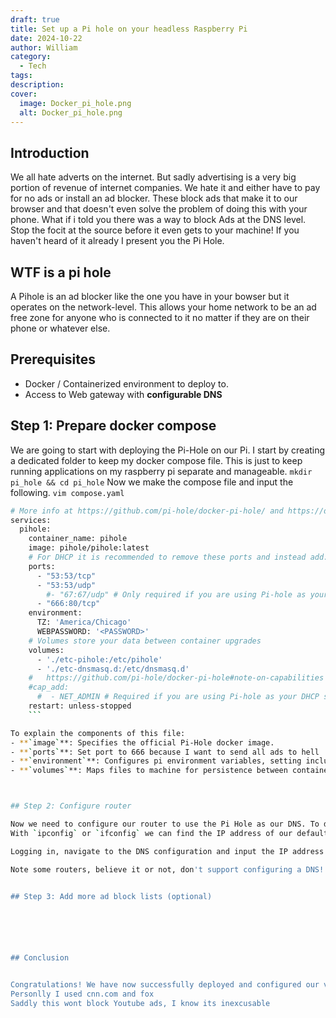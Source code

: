 ```yaml
---
draft: true
title: Set up a Pi hole on your headless Raspberry Pi
date: 2024-10-22
author: William
category:
  - Tech
tags: 
description: 
cover:
  image: Docker_pi_hole.png
  alt: Docker_pi_hole.png
---
```


## Introduction

We all hate adverts on the internet. But sadly advertising is a very big portion of revenue of internet companies. We hate it and either have to pay for no ads or install an ad blocker. These block ads that make it to our browser and that doesn't even solve the problem of doing this with your phone. What if i told you there was a way to block Ads at the DNS level. Stop the focit at the source before it even gets to your machine! If you haven't heard of it already I present you the Pi Hole.

## WTF is a pi hole

A Pihole is an ad blocker like the one you have in your bowser but it operates on the network-level. This allows your home network to be an ad free zone for anyone who is connected to it no matter if they are on their phone or whatever else. 


## Prerequisites
- Docker / Containerized environment to deploy to.
- Access to Web gateway with **configurable DNS** 


## Step 1: Prepare docker compose

We are going to start with deploying the Pi-Hole on our Pi. I start by creating a dedicated folder to keep my docker compose file. This is just to keep running applications on my raspberry pi separate and manageable. 
```mkdir pi_hole && cd pi_hole```
Now we make the compose file and input the following.
```vim compose.yaml```

```bash
# More info at https://github.com/pi-hole/docker-pi-hole/ and https://docs.pi-hole.net/
services:
  pihole:
    container_name: pihole
    image: pihole/pihole:latest
    # For DHCP it is recommended to remove these ports and instead add: network_mode: "host"
    ports:
      - "53:53/tcp"
      - "53:53/udp"
        #- "67:67/udp" # Only required if you are using Pi-hole as your DHCP server
      - "666:80/tcp"
    environment:
      TZ: 'America/Chicago'
      WEBPASSWORD: '<PASSWORD>'
    # Volumes store your data between container upgrades
    volumes:
      - './etc-pihole:/etc/pihole'
      - './etc-dnsmasq.d:/etc/dnsmasq.d'
    #   https://github.com/pi-hole/docker-pi-hole#note-on-capabilities
    #cap_add:
      #  - NET_ADMIN # Required if you are using Pi-hole as your DHCP server, else not needed
    restart: unless-stopped
	```

To explain the components of this file: 
- **`image`**: Specifies the official Pi-Hole docker image.
- **`ports`**: Set port to 666 because I want to send all ads to hell :D
- **`environment`**: Configures pi environment variables, setting including the claim token that streamlines the initial setup.
- **`volumes`**: Maps files to machine for persistence between container restarts.



## Step 2: Configure router

Now we need to configure our router to use the Pi Hole as our DNS. To do this we need to connect our router. 
With `ipconfig` or `ifconfig` we can find the IP address of our default gateway. Generally your IP address will be `192.168.0.1`. Typing this into the browser we will hit our gateways login portal. 

Logging in, navigate to the DNS configuration and input the IP address of the Raspberry Pi. Now we are gochie, our Pi hole will start sinking ads into a beautiful black abys.

Note some routers, believe it or not, don't support configuring a DNS! Sad I know. Hopefully you don't have this problem. If you do you will need to configure your DNS on your machine. It doesn't work as well as the Gateway level Pi-Hole but you got to work with what you have. 


## Step 3: Add more ad block lists (optional)






## Conclusion 


Congratulations! We have now successfully deployed and configured our very own Pi-Hole that will block most of those pesky ads that the internet is inundated with. You can check if your Pi-Hole is working by going to whatever site you might fancy to see if ads are being blocked.
Personlly I used cnn.com and fox
Saddly this wont block Youtube ads, I know its inexcusable


